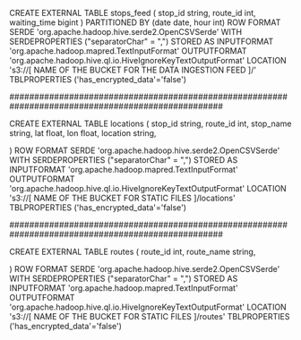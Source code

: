 CREATE EXTERNAL TABLE stops_feed (
  stop_id string,
  route_id int,
  waiting_time bigint
)
PARTITIONED BY (date date, hour int)
ROW FORMAT SERDE 'org.apache.hadoop.hive.serde2.OpenCSVSerde' 
WITH SERDEPROPERTIES ("separatorChar" = ",") 
STORED AS INPUTFORMAT 'org.apache.hadoop.mapred.TextInputFormat' 
OUTPUTFORMAT 'org.apache.hadoop.hive.ql.io.HiveIgnoreKeyTextOutputFormat'
LOCATION 's3://[ NAME OF THE BUCKET FOR THE DATA INGESTION FEED ]/'
TBLPROPERTIES ('has_encrypted_data'='false')

###################################################################################################

CREATE EXTERNAL TABLE locations (
  stop_id string,
  route_id int,
  stop_name string,
  lat float,
  lon float,
  location string,
  
)
ROW FORMAT SERDE 'org.apache.hadoop.hive.serde2.OpenCSVSerde' 
WITH SERDEPROPERTIES ("separatorChar" = ",") 
STORED AS INPUTFORMAT 'org.apache.hadoop.mapred.TextInputFormat' 
OUTPUTFORMAT 'org.apache.hadoop.hive.ql.io.HiveIgnoreKeyTextOutputFormat'
LOCATION 's3://[ NAME OF THE BUCKET FOR STATIC FILES ]/locations'
TBLPROPERTIES ('has_encrypted_data'='false')

###################################################################################################

CREATE EXTERNAL TABLE routes (
  route_id int,
  route_name string,
  
)
ROW FORMAT SERDE 'org.apache.hadoop.hive.serde2.OpenCSVSerde' 
WITH SERDEPROPERTIES ("separatorChar" = ",") 
STORED AS INPUTFORMAT 'org.apache.hadoop.mapred.TextInputFormat' 
OUTPUTFORMAT 'org.apache.hadoop.hive.ql.io.HiveIgnoreKeyTextOutputFormat'
LOCATION 's3://[ NAME OF THE BUCKET FOR STATIC FILES ]/routes'
TBLPROPERTIES ('has_encrypted_data'='false')


